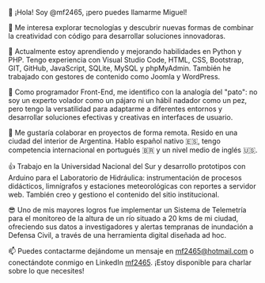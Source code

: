 👋 ¡Hola! Soy @mf2465, ¡pero puedes llamarme Miguel!

👀 Me interesa explorar tecnologías y descubrir nuevas formas de combinar la creatividad con código para desarrollar soluciones innovadoras.

🌱 Actualmente estoy aprendiendo y mejorando habilidades en Python y PHP. Tengo experiencia con Visual Studio Code, HTML, CSS, Bootstrap, GIT, GitHub, JavaScript, SQLite, MySQL y phpMyAdmin. También he trabajado con gestores de contenido como Joomla y WordPress.

🦆 Como programador Front-End, me identifico con la analogía del "pato": no soy un experto volador como un pájaro ni un hábil nadador como un pez, pero tengo la versatilidad para adaptarme a diferentes entornos y desarrollar soluciones efectivas y creativas en interfaces de usuario.

💞 Me gustaría colaborar en proyectos de forma remota. Resido en una ciudad del interior de Argentina. Hablo español nativo 🇪🇸, tengo competencia internacional en portugués 🇧🇷 y un nivel medio de inglés 🇺🇸.

👍 Trabajo en la Universidad Nacional del Sur y desarrollo prototipos con Arduino para el Laboratorio de Hidráulica: instrumentación de procesos didácticos, limnígrafos y estaciones meteorológicas con reportes a servidor web. También creo y gestiono el contenido del sitio institucional.

😎 Uno de mis mayores logros fue implementar un Sistema de Telemetría para el monitoreo de la altura de un río situado a 20 kms de mi ciudad, ofreciendo sus datos a investigadores y alertas tempranas de inundación a Defensa Civil, a través de una herramienta digital diseñada ad hoc.

📫 Puedes contactarme dejándome un mensaje en mf2465@hotmail.com o conectándote conmigo en LinkedIn [mf2465](https://www.linkedin.com/in/mf2465/). ¡Estoy disponible para charlar sobre lo que necesites!

